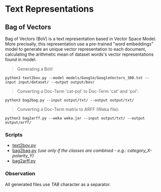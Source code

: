 # Text Representations

## Bag of Vectors
Bag of Vectors (BoV) is a text representation based in Vector Space Model. More precisally, this representation use a pre-trained "word embeddings" model to generate an unique vector representation to each document, calculating the arithmetic mean of dataset words's vector representations found in model.

> Generating a BoV:
```
python3 text2bov.py --model models/Google/GoogleVectors_300.txt --input input/dataset/ --output output/bov/
```
> Converting a Doc-Term 'cat-pol' to Doc-Term 'cat' and 'pol':
```
python3 bag2bag.py --input output/txt/ --output output/txt/
```
> Converting a Doc-Term matrix to ARFF (Weka file):
```
python3 bag2arff.py --weka weka.jar --input output/txt/ --output output/arff/
```

### Scripts
* [text2bov.py](https://github.com/joao4ntunes/text-mining/blob/master/representations/bov/text2bov.py)
* [bag2bag.py](https://github.com/joao4ntunes/text-mining/blob/master/tools/bag2bag.py) *(use only if the classes are combined - e.g.: category_X-polarity_Y)*
* [bag2arff.py](https://github.com/joao4ntunes/text-mining/blob/master/tools/bag2arff.py)


### Observation
All generated files use *TAB* character as a separator.
